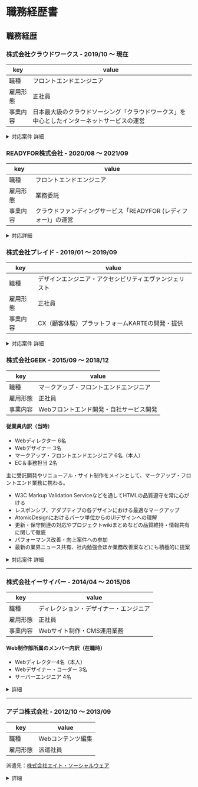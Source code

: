 # 職務経歴書

## 職務経歴

### 株式会社クラウドワークス - 2019/10 〜 現在
|key|value|
|---|-----|
|職種|フロントエンドエンジニア|
|雇用形態|正社員|
|事業内容|日本最大級のクラウドソーシング「クラウドワークス」を中心としたインターネットサービスの運営|

<details>
	<summary>対応案件 詳細</summary>

#### 開発3グループ ジャンヌチーム(2021/10〜)

「ジャンヌ」は開発チームで不明瞭になっているものや技術的負債をどう解決していくかリードしていくためのものとして命名。
現在あるフロントエンド開発を整理し、正式にフロントエンド基盤を確立させるミッションに取り組む。
	
#### フロントエンドサブチーム（2021/06~2021/10）

施策開発チームの構成変更に伴うサブチーム化。主にフロントエンド開発に特化したものを行う。<br />
デザイン基盤整理プロジェクトで Vue.js を用いたページの刷新を行う<br />
関連：[生まれ変わったログインページにまつわるフロントエンド開発の話 - クラウドワークス エンジニアブログ](https://engineer.crowdworks.jp/entry/renewal-login)

#### 開発1グループ 施策開発チーム（2020/08~2021/10）

開発者6人（フロントエンド2人, バックエンド4人）, デザイナー1人, プロダクトオーナー1人のプロジェクトチーム。<br />
ユーザ課題を検証し、施策実施・ユーザの発注を促す・定着するものを開発する。

2021年上期（2020/9~2021/3）において全社MVP受賞。<br />
関連：[プロフィールの性別欄で「回答しない」を選べるようになりました | クラウドワークス　お知らせブログ](https://blog.crowdworks.jp/?p=4222)

[カンタン発注プラン診断](https://crowdworks.jp/order_plan_diagnoses)診断機能の開発<br />
関連：[クラウドワークス、業界初「カンタン発注プラン診断」機能を公開｜株式会社クラウドワークスのプレスリリース](https://prtimes.jp/main/html/rd/p/000000059.000050142.html)

- スクラム開発の実施
- Rails, Vue.js, Storybook を用いた新機能開発
- フロントエンドに関するコードレビュー対応
	
#### フロントエンドチーム（2019/10~2020/08）
順不同

- デザインシステム「Mihaly」開発
- ページ表示速度改善施策
  - https://github.com/uknmr/gas-webpagetest を導入したパフォーマンス観測
  - CSS、JSの容量削減（ブロッキングレンダリングの軽減）
- [安心安全宣言](https://crowdworks.jp/static/lp/safe_and_secure/)
  - お仕事の報酬金額の表示を分かりやすくするための取り組み
    - UI実装担当（使用技術: TypeScript, Vue.js, SCSS）
- マーケティング業務
  - A/BテストのためのGoogle Optimize導入
    - A/Bテスト実行に伴うUI改修
  - Mobile First Index対応
    - PCとSPとの表示コンテンツ差分を解消する
  - 新規のDataLayer変数へのpush
  - ランディングページの作成
  - 構造化マークアップを data-vocabulary.org から schema.org へ更新
- アクセシビリティ対応
  - [コーポレートサイトのアクセシビリティチェック](https://note.com/contrabass/n/nf7931eb0c905#T0CYf)
    - WCAG原則における「知覚可能」のレベルA項目チェック・レビュー
  - [プロダクトのアクセシビリティチェック](https://engineer.crowdworks.jp/entry/product_accessibility_check)
    - WCAG2.1レベルA、一部レベルAAの対応確認
  - フォントサイズの一部変更対応
    - [PC版「仕事の詳細」「メッセージ」の文字サイズを変更し、読みやすくなりました | クラウドワークス　お知らせブログ](https://blog.crowdworks.jp/?p=3663)
- フロントエンド基盤整理
  - 外部リンクに`rel="noopener"`をつけて脆弱性・パフォーマンスを改善する
  - 不要なjQuery Plugin剪定、旧ブラウザ対応ハックの削除
  - GitHub Actionsを用いたLP反映作業の自動化
</details>

### READYFOR株式会社 - 2020/08 〜 2021/09
|key|value|
|---|-----|
|職種|フロントエンドエンジニア|
|雇用形態|業務委託|
|事業内容|クラウドファンディングサービス「READYFOR (レディフォー)」の運営|

<details>
  <summary>対応詳細</summary>

- デザインシステムを用いたUIコンポーネントの開発
- UIコンポーネントのアクセシビリティ改善

</details>

### 株式会社プレイド - 2019/01 〜 2019/09

|key|value|
|---|-----|
|職種|デザインエンジニア・アクセシビリティエヴァンジェリスト|
|雇用形態|正社員|
|事業内容|CX（顧客体験）プラットフォームKARTEの開発・提供|
<details>
	<summary>対応案件 詳細</summary>

#### KARTE TALK チーム (2019/01〜03)
- https://karte.io/product/talk/
- トーク機能のデザイン再設計
- 既存機能のマークアップ改修

#### マーケティングチーム （2019/04~09）
- ティザーサイトマークアップ改修・開発環境リファクタリング
</details>

### 株式会社GEEK - 2015/09 ～ 2018/12
|key|value|
|---|-----|
|職種|マークアップ・フロントエンドエンジニア|
|雇用形態|正社員|
|事業内容|Webフロントエンド開発・自社サービス開発|

#### 従業員内訳（当時）
- Webディレクター 6名
- Webデザイナー 3名
- マークアップ・フロントエンドエンジニア 6名（本人）
- EC＆事務担当 2名

主に受託開発やリニューアル・サイト制作をメインとして、マークアップ・フロントエンド業務に携わる。

- W3C Markup Validation Serviceなどを通してHTMLの品質遵守を常に心がける
- レスポンシブ、アダプティブの各デザインにおける最適なマークアップ
- AtomicDesignにおけるパーツ単位からのUIデザインへの理解
- 更新・保守関連の対応やプロジェクトwikiまとめなどの品質維持・情報共有に関して徹底
- パフォーマンス改善・向上案件への参加
- 最新の業界ニュース共有、社内勉強会ほか業務改善案などにも積極的に提案

<details>
	<summary>対応案件 詳細</summary>

#### 社内求人サイト構築
- https://www.geek.co.jp/recruit/
- gulp, pug, postCSS, stylelint, webpack, jQuery, Google Maps

#### シニア向け求人サイト管理画面フォーム フロント実装
- ES6, validatorjs, webpack4, WAI-ARIA, CSS Grid Layout

#### 某菓子メーカーファンサイト おみくじコンテンツサイト フロント開発
- pug, sass, webpack, CakePHP

#### 某菓子メーカー公式コーポレートサイト リニューアル
- 静的実装、アクセシビリティ対応、Webパフォーマンス調整
- Vue, axios, owl.carousel, video.js, Masonry, imagesloaded, lity, intersection-observer

#### 糖尿病患者 アンケートフォーム システム開発
- React, TypeScript, gulp, webpack, less, Storybook

#### コーヒー販売・通販ショップ公式サイト 検索ページSPA構築
- wp-rest-api, Vue.js, vue-router, vue-paginate, axios

#### クラウド型人事管理システム開発
- React, Redux, stylus, ES6

#### 某携帯キャリア スマートフォン用アンケートページ モック作成
- React, creat-react-app, Redux Form

#### 模型・玩具メーカーエアソフトガンサイト 運用
- 一部ページリニューアルでVueを導入
	- Vue.js, vue-carousel, axios

#### 某電気通信事業者 公式求人サイト構築・運用
- WordPress, jQuery, VanillaJS, babel, intersection-observer

#### 某ケーブルTV事業企業 ユーザーボイスページ制作
- JS Plugin - Masonry, Velocity

#### ウォールアートプリント販売サイト構築
- CakePHP, jQuery, CSS3

#### 某ケーブルTV事業配信 韓流番組情報サイト 保守・運用
- HTML5, CSS3, jQuery
- 特集ページ新規テンプレート作成
- 番組APIを利用したAjax通信

#### JOB-CUBE求人サイト構築・運用
- http://jobcube.geek.co.jp/
- http://www.job-cube.net/customize.html
</details>

---

### 株式会社イーサイバー - 2014/04 ～ 2015/06
|key|value|
|---|-----|
|職種|ディレクション・デザイナー・エンジニア|
|雇用形態|正社員|
|事業内容|Webサイト制作・CMS運用業務|

#### Web制作部所属のメンバー内訳（在職時）
- Webディレクター4名（本人）
- Webデザイナー・コーダー 3名
- サーバーエンジニア 4名

<details>
  <summary>詳細</summary>
  クライアント向けWebサイト（主に大学・教育系）の更新業務から提案・デザインおよびHTMLコーディング業務を経験し、
制作後の運用指導や迅速なサポートなどクライアントとのやり取り、一連の作業経験を積むことができた。

#### クライアント
- 東京電機大学
- 順天堂大学スポーツ健康科学部
- 城西大学
- 明治大学付属中野中学・高等学校
- 千葉経済大学
- キヤノンビズアテンダ株式会社
- 三井不動産住宅リース株式会社

</details>

---

### アデコ株式会社 - 2012/10 ～ 2013/09
|key|value|
|---|-----|
|職種|Webコンテンツ編集|
|雇用形態|派遣社員|

派遣先：[株式会社エイト・ソーシャルウェア](http://www.e-sw.co.jp/)

<details>
  <summary>詳細</summary>
アプリ形式のゲームやコミックなどをダウンロードできるモバイル電子出版サイトのコンテンツ制作・運営。

- メインサイト制作
- 特集ページ制作
- キャンペーンページ制作
- コンテンツ企画、提案
- コンテンツ管理表作成
- 更新マニュアル作成

URL：http://csbs.shogakukan.co.jp/
</details>

